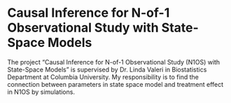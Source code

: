 # Causal Inference for N-of-1 Observational Study with State-Space Models

The project “Causal Inference for N-of-1 Observational Study (N1OS) with State-Space Models” is supervised by Dr. Linda Valeri in Biostatistics Department at Columbia University. My responsibility is to find the connection between parameters in state space model and
treatment effect in N1OS by simulations.
